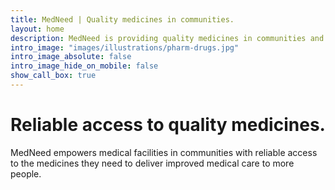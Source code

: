 ```yaml
---
title: MedNeed | Quality medicines in communities.
layout: home
description: MedNeed is providing quality medicines in communities and empowers medical facilities in communities with access to quality medicines they need for improved medical care.
intro_image: "images/illustrations/pharm-drugs.jpg"
intro_image_absolute: false
intro_image_hide_on_mobile: false
show_call_box: true
---
```


# Reliable access to quality medicines.

MedNeed empowers medical facilities in communities with reliable access to the medicines they need to deliver improved medical care to more people.

